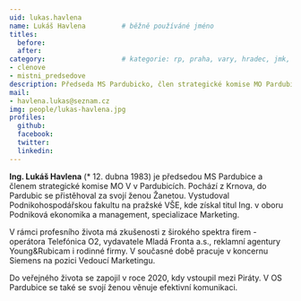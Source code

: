 ```yaml
---
uid: lukas.havlena
name: Lukáš Havlena   		# běžně používáné jméno
titles:
  before:
  after:
category:             		# kategorie: rp, praha, vary, hradec, jmk, senat
- clenove
- mistni_predsedove
description: Předseda MS Pardubicko, člen strategické komise MO Pardubice V
mail:
- havlena.lukas@seznam.cz
img: people/lukas-havlena.jpg
profiles:
  github:
  facebook:
  twitter:
  linkedin:
---
```


**Ing. Lukáš Havlena** (* 12. dubna 1983) je předsedou MS Pardubice a
členem strategické komise MO V v Pardubicích. Pochází z Krnova, do Pardubic se
přistěhoval za svojí ženou Žanetou. Vystudoval Podnikohospodářskou fakultu na
pražské VŠE, kde získal titul Ing. v oboru Podniková ekonomika a management,
specializace Marketing.

V rámci profesního života má zkušenosti z širokého spektra firem - operátora
Telefónica O2, vydavatele Mladá Fronta a.s., reklamní agentury Young&Rubicam i
rodinné firmy. V současné době pracuje v koncernu Siemens na pozici Vedoucí
Marketingu.

Do veřejného života se zapojil v roce 2020, kdy vstoupil mezi Piráty. V OS
Pardubice se také se svojí ženou věnuje efektivní komunikaci.
